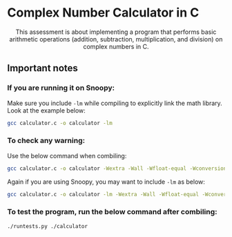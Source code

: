 # Complex Number Calculator in C

<div align="center">

This assessment is about implementing a program that performs basic arithmetic operations (addition, subtraction, multiplication, and division) on complex numbers in C.

</div>

## Important notes

### If you are running it on Snoopy:
Make sure you include `-lm` while compiling to explicitly link the math library. Look at the example below:

```sh
gcc calculator.c -o calculator -lm
```

### To check any warning:

Use the below command when combiling:

```sh
gcc calculator.c -o calculator -Wextra -Wall -Wfloat-equal -Wconversion -Wparentheses -pedantic -Wunused-parameter -Wunused-variable -Wreturn-type -Wunused-function -Wredundant-decls -Wunused-value -Wswitch-default -Wuninitialized -Winit-self -Werror

```

Again if you are using Snoopy, you may want to include `-lm` as below:

```sh
gcc calculator.c -o calculator -lm -Wextra -Wall -Wfloat-equal -Wconversion -Wparentheses -pedantic -Wunused-parameter -Wunused-variable -Wreturn-type -Wunused-function -Wredundant-decls -Wunused-value -Wswitch-default -Wuninitialized -Winit-self -Werror

```

### To test the program, run the below command after combiling:

```sh
./runtests.py ./calculator 
```